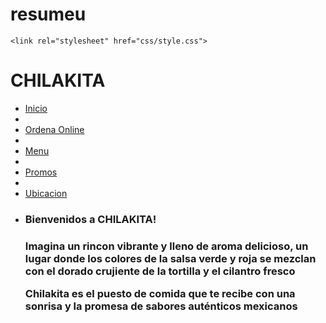 # resumeu
<!Doctype HTML
<html>
<head>
    
    <link rel="stylesheet" href="css/style.css">
</head>
<body>
</header>
<h1>CHILAKITA</h1>
</nav>
<ul> 
<li><a href="La nueva Forma de Comer Flautas en Vaso.HTML">Inicio</a><li>
<li><a href="online.HTML">Ordena Online</a><li>
<li><a href="menu.html">Menu</a><li>
<li><a href="promos.HTML">Promos</a><li>
<li><a href="ubicacion.HTML">Ubicacion</a><li>
</u1>
</nav>
</header>
</body>
<main>
<h3>Bienvenidos a CHILAKITA!<h3>
<p>Imagina un rincon vibrante y lleno de aroma delicioso, un lugar donde los colores de la salsa verde y roja se mezclan con el dorado crujiente de la tortilla y el cilantro fresco<p>
<p>Chilakita es el puesto de comida que te recibe con una sonrisa y la promesa de sabores auténticos mexicanos<p>
</main>
<footer>
<p>

</u1>
</nav>
</main>

</html>
